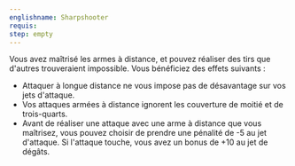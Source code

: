 ```yaml
---
englishname: Sharpshooter
requis:
step: empty
---
```

Vous avez maîtrisé les armes à distance, et pouvez réaliser des tirs que d'autres trouveraient impossible. Vous bénéficiez des effets suivants : 

 - Attaquer à longue distance ne vous impose pas de désavantage sur vos jets d'attaque.
 - Vos attaques armées à distance ignorent les couverture de moitié et de trois-quarts.
 - Avant de réaliser une attaque avec une arme à distance que vous maîtrisez, vous pouvez choisir de prendre une pénalité de -5 au jet d'attaque. Si l'attaque touche, vous avez un bonus de +10 au jet de dégâts.
